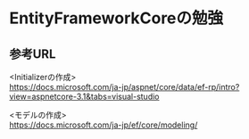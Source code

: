 # EntityFrameworkCoreの勉強

## 参考URL

<Initializerの作成>  
https://docs.microsoft.com/ja-jp/aspnet/core/data/ef-rp/intro?view=aspnetcore-3.1&tabs=visual-studio

<モデルの作成>  
https://docs.microsoft.com/ja-jp/ef/core/modeling/
